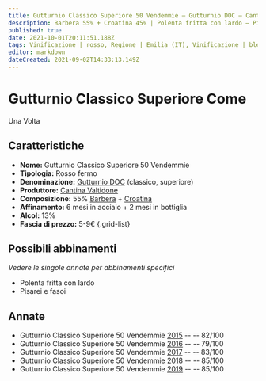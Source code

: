 ```yaml
---
title: Gutturnio Classico Superiore 50 Vendemmie – Gutturnio DOC – Cantina Valtidone – Emilia (IT) – 5-9€ – 3★
description: Barbera 55% + Croatina 45% | Polenta fritta con lardo – Pisarei e fasoi
published: true
date: 2021-10-01T20:11:51.188Z
tags: Vinificazione | rosso, Regione | Emilia (IT), Vinificazione | blend, Vinificazione | fermo, Valutazioni | 3 stelle, Vitigni | Barbera, Vitigni | Croatina, Prezzi | 5-9€, Alimento | Polenta fritta, Aromatizzazione | con lardo, Alimento | Pisarei e fasoi
editor: markdown
dateCreated: 2021-09-02T14:33:13.149Z
---
```


# Gutturnio Classico Superiore Come
Una Volta 
## Caratteristiche
- **Nome:** Gutturnio Classico Superiore 50 Vendemmie 
- **Tipologia:** Rosso fermo
- **Denominazione:** [Gutturnio DOC](/denominazioni/Italia/Emilia/DOC-Gutturnio) (classico, superiore)
- **Produttore:** [Cantina Valtidone](/produttori/Italia/Emilia/Cantina-Valtidone) 
- **Composizione:** 55% [Barbera](/vitigni/Italia/barbera) + [Croatina](/vitigni/Italia/croatina)
- **Affinamento:** 6 mesi in acciaio + 2 mesi in bottiglia
- **Alcol:** 13%
- **Fascia di prezzo:** 5-9€
{.grid-list}

## Possibili abbinamenti
*Vedere le singole annate per abbinamenti specifici*

- Polenta fritta con lardo
- Pisarei e fasoi

## Annate
- Gutturnio Classico Superiore 50 Vendemmie [2015](/vini/Italia/Emilia/Cantina-Valtidone/Gutturnio-Classico-Superiore-50-Vendemmie/2015) -- <span class="star-2"></span> -- 82/100
- Gutturnio Classico Superiore 50 Vendemmie [2016](/vini/Italia/Emilia/Cantina-Valtidone/Gutturnio-Classico-Superiore-50-Vendemmie/2016) -- <span class="star-1"></span> -- 79/100
- Gutturnio Classico Superiore 50 Vendemmie [2017](/vini/Italia/Emilia/Cantina-Valtidone/Gutturnio-Classico-Superiore-50-Vendemmie/2017) -- <span class="star-2"></span> -- 83/100
- Gutturnio Classico Superiore 50 Vendemmie [2018](/vini/Italia/Emilia/Cantina-Valtidone/Gutturnio-Classico-Superiore-50-Vendemmie/2018) -- <span class="star-3"></span> -- 85/100
- Gutturnio Classico Superiore 50 Vendemmie [2019](/vini/Italia/Emilia/Cantina-Valtidone/Gutturnio-Classico-Superiore-50-Vendemmie/2019) -- <span class="star-3"></span> -- 85/100


